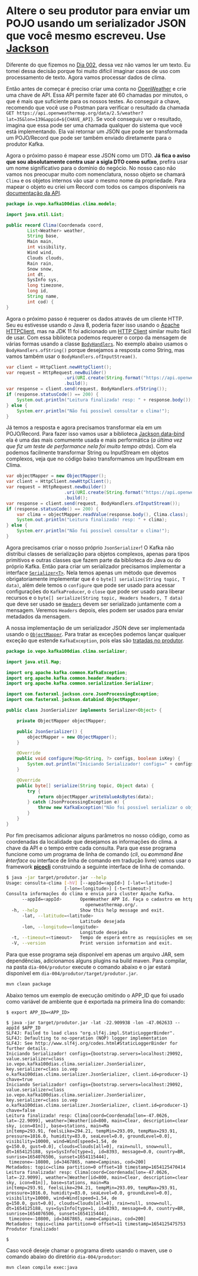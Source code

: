 # Altere o seu produtor para enviar um POJO usando um serializador JSON que você mesmo escreveu. Use [Jackson](https://www.devmedia.com.br/introducao-ao-jackson-objectmapper/43174)

Diferente do que fizemos no [Dia 002](/dia-002/README.md), dessa vez não vamos ler um texto. Eu tomei dessa decisão porque foi muito difícil imaginar casos de uso com processamento de texto. Agora vamos processar dados de clima.

Então antes de começar é preciso criar uma conta no [OpenWeather](https://openweathermap.org/api) e crie uma chave de API. Essa API permite fazer até 60 chamadas por minutos, o que é mais que suficiente para os nossos testes. Ao conseguir a chave, recomendo que você use o Postman para verificar o resultado da chamada `GET https://api.openweathermap.org/data/2.5/weather?lat=35&lon=139&appid=${CHAVE_API}`. Se você conseguiu ver o resultado, imagina que essa pode ser uma chamada qualquer do sistema que você está implementando. Ela vai retornar um JSON que pode ser transformada um POJO/Record que pode ser também enviado diretamente para o produtor Kafka.

Agora o próximo passo é mapear esse JSON como um DTO. **Já fica o aviso que sou absolutamente contra usar a sigla DTO como sufixo**, prefira usar um nome significativo para o domínio do negócio. No nosso caso não vamos nos preocupar muito com nomenclatura, nosso objeto se chamará `Clima` e os objetos internos vão usar o mesmo nome da propriedade. Para mapear o objeto eu criei um Record com todos os campos disponíveis na [documentação da API](https://openweathermap.org/current).

```java
package io.vepo.kafka100dias.clima.modelo;

import java.util.List;

public record Clima(Coordenada coord,
        List<Weather> weather,
        String base,
        Main main,
        int visibility,
        Wind wind,
        Clouds clouds,
        Rain rain,
        Snow snow,
        int dt,
        SysInfo sys,
        long timezone,
        long id,
        String name,
        int cod) {
}
```

Agora o próximo passo é requerer os dados através de um cliente HTTP. Seu eu estivesse usando o Java 8, poderia fazer isso usando o [Apache HTTPClient](https://hc.apache.org/httpcomponents-client-5.1.x/), mas na JDK 11 foi adicionado um [HTTP Client](https://openjdk.java.net/groups/net/httpclient/intro.html) similar muito fácil de usar. Com essa biblioteca podemos requerer o corpo da mensagem de várias formas usando a classe [`BodyHandlers`](https://docs.oracle.com/en/java/javase/11/docs/api/java.net.http/java/net/http/HttpResponse.BodyHandlers.html). No exemplo abaixo usamos o `BodyHandlers.ofString()` porque desejamos a resposta como String, mas vamos também usar o `BodyHandlers.ofInputStream()`.

```java
var client = HttpClient.newHttpClient();
var request = HttpRequest.newBuilder()
                      .uri(URI.create(String.format("https://api.openweathermap.org/data/2.5/weather?lat=%.6f&lon=%.6f&appid=%s", latitude, longitude, appId))
                      .build();
var response = client.send(request, BodyHandlers.ofString());
if (response.statusCode() == 200) {
    System.out.println("Leitura finalizada! resp: " + response.body());
} else {
    System.err.println("Não foi possível consultar o clima!");
}
```

Já temos a resposta e agora precisamos transformar ela em um POJO/Record. Para fazer isso vamos usar a biblioteca [Jackson data-bind](https://github.com/FasterXML/jackson-databind) ela é uma das mais comumente usada e mais performática (_a última vez que fiz um teste de performance nela foi muito tempo atrás_). Com ela podemos facilmente transformar String ou InputStream em objetos complexos, veja que no código baixo transformamos um InputStream em Clima.

```java
var objectMapper = new ObjectMapper();
var client = HttpClient.newHttpClient();
var request = HttpRequest.newBuilder()
                      .uri(URI.create(String.format("https://api.openweathermap.org/data/2.5/weather?lat=%.6f&lon=%.6f&appid=%s", latitude, longitude, appId))
                      .build();
var response = client.send(request, BodyHandlers.ofInputStream());
if (response.statusCode() == 200) {
    var clima = objectMapper.readValue(response.body(), Clima.class);
    System.out.println("Leitura finalizada! resp: " + clima);
} else {
    System.err.println("Não foi possível consultar o clima!");
}
```

Agora precisamos criar o nosso próprio `JsonSerializer`! O Kafka não distribui classes de serialização para objetos complexos, apenas para tipos primitivos e outras classes que fazem parte da biblioteca do Java ou do próprio Kafka. Então para criar um serializador precisamos implementar a interface [`Serializer<T>`](https://kafka.apache.org/32/javadoc/org/apache/kafka/common/serialization/Serializer.html). Nela temos apenas um método que devemos obrigatoriamente implementar que é o `byte[] serialize(String topic, T data)`, além dele temos o `configure` que pode ser usado para acessar configurações do `KafkaProducer`, o `close` que pode ser usado para liberar recursos e o `byte[] serialize(String topic, Headers headers, T data)` que deve ser usado se [`Headers`](https://kafka.apache.org/32/javadoc/org/apache/kafka/common/header/Headers.html) devem ser serializado juntamente com a mensagem. Veremos `Headers` depois, eles podem ser usados para enviar metadados da mensagem.

A nossa implementação de um serializador JSON deve ser implementada usando o [`ObjectMapper`](https://fasterxml.github.io/jackson-databind/javadoc/2.13/com/fasterxml/jackson/databind/ObjectMapper.html). Para tratar as exceções podemos lançar qualquer exceção que estende `KafkaException`, pois elas são [tratadas no produtor](https://github.com/apache/kafka/blob/3.2.0/clients/src/main/java/org/apache/kafka/clients/producer/KafkaProducer.java#L1032).

```java
package io.vepo.kafka100dias.clima.serializer;

import java.util.Map;

import org.apache.kafka.common.KafkaException;
import org.apache.kafka.common.header.Headers;
import org.apache.kafka.common.serialization.Serializer;

import com.fasterxml.jackson.core.JsonProcessingException;
import com.fasterxml.jackson.databind.ObjectMapper;

public class JsonSerializer implements Serializer<Object> {

    private ObjectMapper objectMapper;

    public JsonSerializer() {
        objectMapper = new ObjectMapper();
    }

    @Override
    public void configure(Map<String, ?> configs, boolean isKey) {
        System.out.println("Iniciando Serializador! configs=" + configs + " chave=" + isKey);
    }

    @Override
    public byte[] serialize(String topic, Object data) {
        try {
            return objectMapper.writeValueAsBytes(data);
        } catch (JsonProcessingException e) {
            throw new KafkaException("Não foi possível serializar o objeto!", e);
        }
    }
}
```

Por fim precisamos adicionar alguns parâmetros no nosso código, como as coordenadas da localidade que desejamos as informações do clima. a chave da API e o tempo entre cada consulta. Para que esse programa funcione como um programa de linha de comando (_cli_, ou _**c**ommand **l**ine **i**nterface_ ou interface de linha de comando em tradução livre) vamos usar o framework [**picocli**](https://picocli.info/) construindo a seguinte interface de linha de comando.

```bash
$ java -jar target/produtor.jar --help
Usage: consulta-clima [-hV] [--appId=<appId>] [-lat=<latitude>]
                      [-lon=<longitude>] [-t=<timeout>]
Consulta informações do clima e envia para cluster Apache Kafka.
      --appId=<appId>       OpenWeather APP Id. Faça o cadastro em https://home.
                              openweathermap.org/.
  -h, --help                Show this help message and exit.
      -lat, --latitude=<latitude>
                            Latitude desejada
      -lon, --longitude=<longitude>
                            Longitude desejada
  -t, --timeout=<timeout>   Tempo de espera entre as requisições em segundos.
  -V, --version             Print version information and exit.
```

Para que esse programa seja disponível em apenas um arquivo JAR, sem dependências, adicionamos alguns plugins na build maven. Para compilar, na pasta `dia-004/produtor` execute o comando abaixo e o jar estará disponível em `dia-004/produtor/target/produtor.jar`.

```bash
mvn clean package
```

Abaixo temos um exemplo de execução omitindo o APP_ID que foi usado como variável de ambiente que é exportada na primeira lina do comando:

```
$ export APP_ID=<APP_ID>

$ java -jar target/produtor.jar -lat -22.909938 -lon -47.062633 --appId $APP_ID
SLF4J: Failed to load class "org.slf4j.impl.StaticLoggerBinder".
SLF4J: Defaulting to no-operation (NOP) logger implementation
SLF4J: See http://www.slf4j.org/codes.html#StaticLoggerBinder for further details.
Iniciando Serializador! configs={bootstrap.servers=localhost:29092, value.serializer=class io.vepo.kafka100dias.clima.serializer.JsonSerializer, key.serializer=class io.vep
o.kafka100dias.clima.serializer.JsonSerializer, client.id=producer-1} chave=true
Iniciando Serializador! configs={bootstrap.servers=localhost:29092, value.serializer=class io.vepo.kafka100dias.clima.serializer.JsonSerializer, key.serializer=class io.vep
o.kafka100dias.clima.serializer.JsonSerializer, client.id=producer-1} chave=false
Leitura finalizada! resp: Clima[coord=Coordenada[lon=-47.0626, lat=-22.9099], weather=[Weather[id=800, main=Clear, description=clear sky, icon=01n]], base=stations, main=Ma
in[temp=293.91, feelsLike=294.21, tempMin=293.09, tempMax=293.91, pressure=1016.0, humidity=83.0, seaLevel=0.0, groundLevel=0.0], visibility=10000, wind=Wind[speed=1.54, de
g=150.0, gust=0.0], clouds=Clouds[all=0], rain=null, snow=null, dt=1654125188, sys=SysInfo[type=1, id=8393, message=0.0, country=BR, sunrise=1654076506, sunset=1654115444],
 timezone=-10800, id=3467865, name=Campinas, cod=200]
Metadados: topic=clima partition=0 offset=10 timestamp=1654125470414
Leitura finalizada! resp: Clima[coord=Coordenada[lon=-47.0626, lat=-22.9099], weather=[Weather[id=800, main=Clear, description=clear sky, icon=01n]], base=stations, main=Ma
in[temp=293.91, feelsLike=294.21, tempMin=293.09, tempMax=293.91, pressure=1016.0, humidity=83.0, seaLevel=0.0, groundLevel=0.0], visibility=10000, wind=Wind[speed=1.54, de
g=150.0, gust=0.0], clouds=Clouds[all=0], rain=null, snow=null, dt=1654125188, sys=SysInfo[type=1, id=8393, message=0.0, country=BR, sunrise=1654076506, sunset=1654115444],
 timezone=-10800, id=3467865, name=Campinas, cod=200]
Metadados: topic=clima partition=0 offset=11 timestamp=1654125475753
Produtor finalizado!

$
```

Caso você deseje chamar o programa direto usando o maven, use o comando abaixo do diretório `dia-004/produtor`:

```bash
mvn clean compile exec:java
```